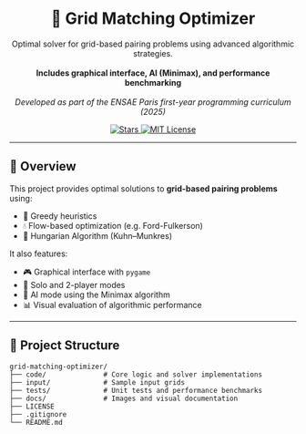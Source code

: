 
<h1 align="center">🔲 Grid Matching Optimizer</h1>

<p align="center">
  Optimal solver for grid-based pairing problems using advanced algorithmic strategies.
  <br><br>
  <b>Includes graphical interface, AI (Minimax), and performance benchmarking</b>
  <br><br>
  <i>Developed as part of the ENSAE Paris first-year programming curriculum (2025)</i>
</p>

<p align="center">
  <a href="https://github.com/mmokline/grid-matching-optimizer/stargazers">
    <img src="https://img.shields.io/github/stars/mmokline/grid-matching-optimizer?style=social" alt="Stars"/>
  </a>
  <a href="https://github.com/mmokline/grid-matching-optimizer/blob/main/LICENSE">
    <img src="https://img.shields.io/github/license/mmokline/grid-matching-optimizer" alt="MIT License"/>
  </a>
</p>

---

## 🚀 Overview

This project provides optimal solutions to **grid-based pairing problems** using:
- 🔁 Greedy heuristics
- 💧 Flow-based optimization (e.g. Ford-Fulkerson)
- 🧠 Hungarian Algorithm (Kuhn–Munkres)

It also features:
- 🎮 Graphical interface with `pygame`
- 🧮 Solo and 2-player modes
- 🧠 AI mode using the Minimax algorithm
- 📊 Visual evaluation of algorithmic performance

---

## 📁 Project Structure

```plaintext
grid-matching-optimizer/
├── code/              # Core logic and solver implementations
├── input/             # Sample input grids
├── tests/             # Unit tests and performance benchmarks
├── docs/              # Images and visual documentation
├── LICENSE
├── .gitignore
└── README.md
